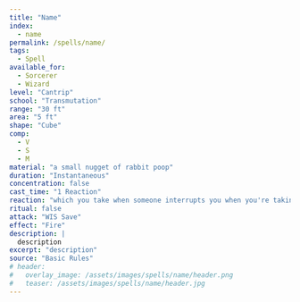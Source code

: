 ```yaml
---
title: "Name"
index:
  - name
permalink: /spells/name/
tags:
  - Spell
available_for:
  - Sorcerer
  - Wizard
level: "Cantrip"
school: "Transmutation"
range: "30 ft"
area: "5 ft"
shape: "Cube"
comp:
  - V
  - S
  - M
material: "a small nugget of rabbit poop"
duration: "Instantaneous"
concentration: false
cast_time: "1 Reaction"
reaction: "which you take when someone interrupts you when you're taking a dump"
ritual: false
attack: "WIS Save"
effect: "Fire"
description: |
  description
excerpt: "description"
source: "Basic Rules"
# header:
#   overlay_image: /assets/images/spells/name/header.png
#   teaser: /assets/images/spells/name/header.jpg
---
```

